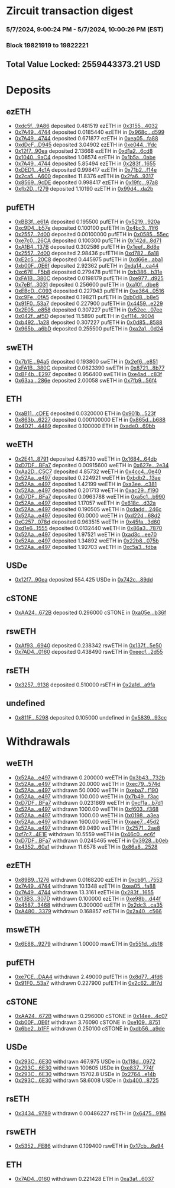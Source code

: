 # Zircuit transaction digest
### 5/7/2024, 9:00:24 PM - 5/7/2024, 10:00:26 PM (EST)
### Block 19821919 to 19822221

## Total Value Locked: 2559443373.21 USD

# Deposits
## ezETH
- [0xdc5f...9A86](https://etherscan.io/address/0xdc5f012DB2d33F181888c7581754dA3706aa9A86) deposited 0.481519 ezETH in [0x3155...4032](https://etherscan.io/tx/0xdc5f012DB2d33F181888c7581754dA3706aa9A86)
- [0x7A49...4744](https://etherscan.io/address/0x7A493Be5c2ce014cD049Bf178a1ac0Db1B434744) deposited 0.0185440 ezETH in [0x968c...d599](https://etherscan.io/tx/0x7A493Be5c2ce014cD049Bf178a1ac0Db1B434744)
- [0x7A49...4744](https://etherscan.io/address/0x7A493Be5c2ce014cD049Bf178a1ac0Db1B434744) deposited 0.671877 ezETH in [0xea05...fa88](https://etherscan.io/tx/0x7A493Be5c2ce014cD049Bf178a1ac0Db1B434744)
- [0xdDcF...D945](https://etherscan.io/address/0xdDcF952EE0466aDEdb1dE9395B227192A3F1D945) deposited 3.04902 ezETH in [0xe044...1fdc](https://etherscan.io/tx/0xdDcF952EE0466aDEdb1dE9395B227192A3F1D945)
- [0x12f7...90ea](https://etherscan.io/address/0x12f79e31ee52ECd004F876c7D477830e98bF90ea) deposited 2.13668 ezETH in [0xd1a2...6cd8](https://etherscan.io/tx/0x12f79e31ee52ECd004F876c7D477830e98bF90ea)
- [0x1040...9aC4](https://etherscan.io/address/0x10408AD1aB8A3ecEf36C16e56305d24C60559aC4) deposited 1.08574 ezETH in [0x1b5a...0abe](https://etherscan.io/tx/0x10408AD1aB8A3ecEf36C16e56305d24C60559aC4)
- [0x7A49...4744](https://etherscan.io/address/0x7A493Be5c2ce014cD049Bf178a1ac0Db1B434744) deposited 5.85494 ezETH in [0x283f...1655](https://etherscan.io/tx/0x7A493Be5c2ce014cD049Bf178a1ac0Db1B434744)
- [0xDED1...4c1A](https://etherscan.io/address/0xDED1cd9Fe3043b434bebD461cccA4F995e754c1A) deposited 0.998417 ezETH in [0x71b2...f14e](https://etherscan.io/tx/0xDED1cd9Fe3043b434bebD461cccA4F995e754c1A)
- [0x2ca5...A600](https://etherscan.io/address/0x2ca51EB1409650D6bD8F643a41825Cd54695A600) deposited 11.8376 ezETH in [0x2fa6...9317](https://etherscan.io/tx/0x2ca51EB1409650D6bD8F643a41825Cd54695A600)
- [0x8569...9cDE](https://etherscan.io/address/0x8569a3Bc8c02f1a292c41A26aa4b383E50999cDE) deposited 0.998417 ezETH in [0x19fc...97a8](https://etherscan.io/tx/0x8569a3Bc8c02f1a292c41A26aa4b383E50999cDE)
- [0xfb2D...f279](https://etherscan.io/address/0xfb2D59cF617e5E757efE47a5eb7F227B919Ff279) deposited 1.10190 ezETH in [0x99d4...da2b](https://etherscan.io/tx/0xfb2D59cF617e5E757efE47a5eb7F227B919Ff279)
## pufETH
- [0xBB3f...e61A](https://etherscan.io/address/0xBB3feC676256a28867D6efeEBD4011f8b41ae61A) deposited 0.195500 pufETH in [0x5219...920a](https://etherscan.io/tx/0xBB3feC676256a28867D6efeEBD4011f8b41ae61A)
- [0xc9D4...b57e](https://etherscan.io/address/0xc9D49bbbA4faCF7B2Db32f2cAB798204b1Edb57e) deposited 0.100100 pufETH in [0x4bc3...11f6](https://etherscan.io/tx/0xc9D49bbbA4faCF7B2Db32f2cAB798204b1Edb57e)
- [0x2557...2d00](https://etherscan.io/address/0x255723d6dddbA8aD57d41f108168B5ebB4202d00) deposited 0.00100000 pufETH in [0x0585...55ec](https://etherscan.io/tx/0x255723d6dddbA8aD57d41f108168B5ebB4202d00)
- [0xe7c0...26CA](https://etherscan.io/address/0xe7c052633FEC309613AdBD3aD89C4A9cC5E826CA) deposited 0.100300 pufETH in [0x142d...8d71](https://etherscan.io/tx/0xe7c052633FEC309613AdBD3aD89C4A9cC5E826CA)
- [0xA1B4...137B](https://etherscan.io/address/0xA1B4bEb0434E487bF898fA2C8a1Af9FaCF0a137B) deposited 0.302586 pufETH in [0x1eef...8d8e](https://etherscan.io/tx/0xA1B4bEb0434E487bF898fA2C8a1Af9FaCF0a137B)
- [0x2557...2d00](https://etherscan.io/address/0x255723d6dddbA8aD57d41f108168B5ebB4202d00) deposited 2.98436 pufETH in [0xd782...6a18](https://etherscan.io/tx/0x255723d6dddbA8aD57d41f108168B5ebB4202d00)
- [0xE2c5...20C8](https://etherscan.io/address/0xE2c5B91336469a1194648D7c506C0968a69420C8) deposited 0.445975 pufETH in [0xd66e...aba1](https://etherscan.io/tx/0xE2c5B91336469a1194648D7c506C0968a69420C8)
- [0xb00F...0E6f](https://etherscan.io/address/0xb00F21A3C850A83FeB46e820dC1A0342843F0E6f) deposited 2.92362 pufETH in [0xda14...ca44](https://etherscan.io/tx/0xb00F21A3C850A83FeB46e820dC1A0342843F0E6f)
- [0xc67E...F5b8](https://etherscan.io/address/0xc67Eb07fAa1FF255F0ec49F16A38bDd3beb2F5b8) deposited 0.279478 pufETH in [0xb386...b31e](https://etherscan.io/tx/0xc67Eb07fAa1FF255F0ec49F16A38bDd3beb2F5b8)
- [0xFA1B...380C](https://etherscan.io/address/0xFA1BaCc6441AfFca34f8b8B69bF54f4eA68a380C) deposited 0.0198179 pufETH in [0xe977...d925](https://etherscan.io/tx/0xFA1BaCc6441AfFca34f8b8B69bF54f4eA68a380C)
- [0x7eBf...3031](https://etherscan.io/address/0x7eBf48B1a05a01D59BB707e2EC4166cCEBFb3031) deposited 0.256600 pufETH in [0xa10f...dbe8](https://etherscan.io/tx/0x7eBf48B1a05a01D59BB707e2EC4166cCEBFb3031)
- [0xEBcD...C093](https://etherscan.io/address/0xEBcDe04B679D19b306b34C042370c1115280C093) deposited 0.227943 pufETH in [0xe364...0516](https://etherscan.io/tx/0xEBcDe04B679D19b306b34C042370c1115280C093)
- [0xc9Fe...0fA5](https://etherscan.io/address/0xc9FeA05CFDf66c549d552a4B2FE4dB2C56D90fA5) deposited 0.198211 pufETH in [0xb0d8...b8e5](https://etherscan.io/tx/0xc9FeA05CFDf66c549d552a4B2FE4dB2C56D90fA5)
- [0x91F0...53a7](https://etherscan.io/address/0x91F0f19363f83C5E3cCC0e558a03856dbeAe53a7) deposited 0.227900 pufETH in [0x4459...e229](https://etherscan.io/tx/0x91F0f19363f83C5E3cCC0e558a03856dbeAe53a7)
- [0x2E05...e858](https://etherscan.io/address/0x2E05BD74579c05BA98944fE98A93846cDe55e858) deposited 0.307227 pufETH in [0x52ec...07ee](https://etherscan.io/tx/0x2E05BD74579c05BA98944fE98A93846cDe55e858)
- [0x042f...af5D](https://etherscan.io/address/0x042fcc0e2039ee5fEFA91804614dcfab6dE1af5D) deposited 11.5890 pufETH in [0xf114...9004](https://etherscan.io/tx/0x042fcc0e2039ee5fEFA91804614dcfab6dE1af5D)
- [0xb492...1a28](https://etherscan.io/address/0xb492f2FD078EFeA936DEacCCcfb554Ca2dAB1a28) deposited 0.307227 pufETH in [0x0d85...8588](https://etherscan.io/tx/0xb492f2FD078EFeA936DEacCCcfb554Ca2dAB1a28)
- [0x965b...a6bD](https://etherscan.io/address/0x965bc4698cdFD99bF89fFeaa15647431823aa6bD) deposited 0.255500 pufETH in [0xa2a1...0d24](https://etherscan.io/tx/0x965bc4698cdFD99bF89fFeaa15647431823aa6bD)
## swETH
- [0x7b1E...94a5](https://etherscan.io/address/0x7b1E8B4C96982D828eC3d99bB4D5951Ac62D94a5) deposited 0.193800 swETH in [0x2ef6...e851](https://etherscan.io/tx/0x7b1E8B4C96982D828eC3d99bB4D5951Ac62D94a5)
- [0xFA1B...380C](https://etherscan.io/address/0xFA1BaCc6441AfFca34f8b8B69bF54f4eA68a380C) deposited 0.0623390 swETH in [0x8721...8b77](https://etherscan.io/tx/0xFA1BaCc6441AfFca34f8b8B69bF54f4eA68a380C)
- [0xBF4b...E297](https://etherscan.io/address/0xBF4b3aAE99B01D7d816e93b967F1dfAF94CEE297) deposited 0.956400 swETH in [0xe4ad...c83f](https://etherscan.io/tx/0xBF4b3aAE99B01D7d816e93b967F1dfAF94CEE297)
- [0x63aa...286e](https://etherscan.io/address/0x63aaeF1754D483dd8453F4CC8830898D83D0286e) deposited 2.00058 swETH in [0x7fb9...56f4](https://etherscan.io/tx/0x63aaeF1754D483dd8453F4CC8830898D83D0286e)
## ETH
- [0xaB11...cDFE](https://etherscan.io/address/0xaB11b1a380da7C2Fb12bbF7C39fBf156568AcDFE) deposited 0.0320000 ETH in [0x901b...523f](https://etherscan.io/tx/0xaB11b1a380da7C2Fb12bbF7C39fBf156568AcDFE)
- [0x863b...6227](https://etherscan.io/address/0x863bD3f0DA3Bbb5C107D68C878d7B300557F6227) deposited 0.000100000 ETH in [0x865d...b688](https://etherscan.io/tx/0x863bD3f0DA3Bbb5C107D68C878d7B300557F6227)
- [0x4D21...4489](https://etherscan.io/address/0x4D21e16eF781783b363fA6ba15B423f8e58a4489) deposited 0.100000 ETH in [0xade0...69bb](https://etherscan.io/tx/0x4D21e16eF781783b363fA6ba15B423f8e58a4489)
## weETH
- [0x2E41...8791](https://etherscan.io/address/0x2E41d70d9B48617371FEa06A1B6511bF5e058791) deposited 4.85730 weETH in [0x1684...64db](https://etherscan.io/tx/0x2E41d70d9B48617371FEa06A1B6511bF5e058791)
- [0xD7DF...BFa7](https://etherscan.io/address/0xD7DF7E085214743530afF339aFC420c7c720BFa7) deposited 0.00915600 weETH in [0x627e...2e34](https://etherscan.io/tx/0xD7DF7E085214743530afF339aFC420c7c720BFa7)
- [0xAa2D...C5C7](https://etherscan.io/address/0xAa2Da3191AA324bb2D1808e5c80FcF73Caa9C5C7) deposited 4.85732 weETH in [0x4cc4...0e40](https://etherscan.io/tx/0xAa2Da3191AA324bb2D1808e5c80FcF73Caa9C5C7)
- [0x52Aa...e497](https://etherscan.io/address/0x52Aa899454998Be5b000Ad077a46Bbe360F4e497) deposited 0.224921 weETH in [0xbdb2...13ae](https://etherscan.io/tx/0x52Aa899454998Be5b000Ad077a46Bbe360F4e497)
- [0x52Aa...e497](https://etherscan.io/address/0x52Aa899454998Be5b000Ad077a46Bbe360F4e497) deposited 1.42199 weETH in [0xa3ee...c381](https://etherscan.io/tx/0x52Aa899454998Be5b000Ad077a46Bbe360F4e497)
- [0x52Aa...e497](https://etherscan.io/address/0x52Aa899454998Be5b000Ad077a46Bbe360F4e497) deposited 0.201713 weETH in [0xac29...f190](https://etherscan.io/tx/0x52Aa899454998Be5b000Ad077a46Bbe360F4e497)
- [0xD7DF...BFa7](https://etherscan.io/address/0xD7DF7E085214743530afF339aFC420c7c720BFa7) deposited 0.0963788 weETH in [0xa5c1...b990](https://etherscan.io/tx/0xD7DF7E085214743530afF339aFC420c7c720BFa7)
- [0x52Aa...e497](https://etherscan.io/address/0x52Aa899454998Be5b000Ad077a46Bbe360F4e497) deposited 1.17057 weETH in [0x618c...d32a](https://etherscan.io/tx/0x52Aa899454998Be5b000Ad077a46Bbe360F4e497)
- [0x52Aa...e497](https://etherscan.io/address/0x52Aa899454998Be5b000Ad077a46Bbe360F4e497) deposited 0.190505 weETH in [0xdadd...246c](https://etherscan.io/tx/0x52Aa899454998Be5b000Ad077a46Bbe360F4e497)
- [0x52Aa...e497](https://etherscan.io/address/0x52Aa899454998Be5b000Ad077a46Bbe360F4e497) deposited 60.0000 weETH in [0xd22d...68d2](https://etherscan.io/tx/0x52Aa899454998Be5b000Ad077a46Bbe360F4e497)
- [0xC257...078d](https://etherscan.io/address/0xC2573bde3304A7a27aa3Da6b58CACd0bD744078d) deposited 0.963515 weETH in [0x45fa...3d60](https://etherscan.io/tx/0xC2573bde3304A7a27aa3Da6b58CACd0bD744078d)
- [0xd1e6...1555](https://etherscan.io/address/0xd1e676248071578F5e51C16088e44E71c4781555) deposited 0.0132440 weETH in [0x86a3...7870](https://etherscan.io/tx/0xd1e676248071578F5e51C16088e44E71c4781555)
- [0x52Aa...e497](https://etherscan.io/address/0x52Aa899454998Be5b000Ad077a46Bbe360F4e497) deposited 1.97521 weETH in [0xad3c...ee70](https://etherscan.io/tx/0x52Aa899454998Be5b000Ad077a46Bbe360F4e497)
- [0x52Aa...e497](https://etherscan.io/address/0x52Aa899454998Be5b000Ad077a46Bbe360F4e497) deposited 1.34892 weETH in [0x22b8...075b](https://etherscan.io/tx/0x52Aa899454998Be5b000Ad077a46Bbe360F4e497)
- [0x52Aa...e497](https://etherscan.io/address/0x52Aa899454998Be5b000Ad077a46Bbe360F4e497) deposited 1.92703 weETH in [0xc5a3...fdba](https://etherscan.io/tx/0x52Aa899454998Be5b000Ad077a46Bbe360F4e497)
## USDe
- [0x12f7...90ea](https://etherscan.io/address/0x12f79e31ee52ECd004F876c7D477830e98bF90ea) deposited 554.425 USDe in [0x742c...89dd](https://etherscan.io/tx/0x12f79e31ee52ECd004F876c7D477830e98bF90ea)
## cSTONE
- [0xAA24...672B](https://etherscan.io/address/0xAA24DF5a0e9A60143A733EFa4a551dE0B97f672B) deposited 0.296000 cSTONE in [0xa05e...b36f](https://etherscan.io/tx/0xAA24DF5a0e9A60143A733EFa4a551dE0B97f672B)
## rswETH
- [0xAf93...6940](https://etherscan.io/address/0xAf93D7ab92Cb7a9265b9a99C2255AD11274C6940) deposited 0.238342 rswETH in [0x137f...5e50](https://etherscan.io/tx/0xAf93D7ab92Cb7a9265b9a99C2255AD11274C6940)
- [0x7AD4...0160](https://etherscan.io/address/0x7AD4eD3ef1EfEb3b1937e659de6e63e893B70160) deposited 0.438490 rswETH in [0xeecf...2d55](https://etherscan.io/tx/0x7AD4eD3ef1EfEb3b1937e659de6e63e893B70160)
## rsETH
- [0x3257...9138](https://etherscan.io/address/0x32573ec9734A1054cd0E35F0e28314e688089138) deposited 0.510000 rsETH in [0x2a1d...a9fa](https://etherscan.io/tx/0x32573ec9734A1054cd0E35F0e28314e688089138)
## undefined
- [0x811F...5298](https://etherscan.io/address/0x811F8a54B615559655E0Bf5891Ca499f9fc35298) deposited 0.105000 undefined in [0x5839...93cc](https://etherscan.io/tx/0x811F8a54B615559655E0Bf5891Ca499f9fc35298)
# Withdrawals
## weETH
- [0x52Aa...e497](https://etherscan.io/address/0x52Aa899454998Be5b000Ad077a46Bbe360F4e497) withdrawn 0.200000 weETH in [0x3b43...732b](https://etherscan.io/tx/0x52Aa899454998Be5b000Ad077a46Bbe360F4e497)
- [0x52Aa...e497](https://etherscan.io/address/0x52Aa899454998Be5b000Ad077a46Bbe360F4e497) withdrawn 20.0000 weETH in [0xec79...574d](https://etherscan.io/tx/0x52Aa899454998Be5b000Ad077a46Bbe360F4e497)
- [0x52Aa...e497](https://etherscan.io/address/0x52Aa899454998Be5b000Ad077a46Bbe360F4e497) withdrawn 50.0000 weETH in [0xeba7...f190](https://etherscan.io/tx/0x52Aa899454998Be5b000Ad077a46Bbe360F4e497)
- [0x52Aa...e497](https://etherscan.io/address/0x52Aa899454998Be5b000Ad077a46Bbe360F4e497) withdrawn 100.000 weETH in [0x7b49...f3ac](https://etherscan.io/tx/0x52Aa899454998Be5b000Ad077a46Bbe360F4e497)
- [0xD7DF...BFa7](https://etherscan.io/address/0xD7DF7E085214743530afF339aFC420c7c720BFa7) withdrawn 0.0231869 weETH in [0xcf1a...b7d1](https://etherscan.io/tx/0xD7DF7E085214743530afF339aFC420c7c720BFa7)
- [0x52Aa...e497](https://etherscan.io/address/0x52Aa899454998Be5b000Ad077a46Bbe360F4e497) withdrawn 1000.00 weETH in [0xf603...f368](https://etherscan.io/tx/0x52Aa899454998Be5b000Ad077a46Bbe360F4e497)
- [0x52Aa...e497](https://etherscan.io/address/0x52Aa899454998Be5b000Ad077a46Bbe360F4e497) withdrawn 1000.00 weETH in [0x0198...a3ea](https://etherscan.io/tx/0x52Aa899454998Be5b000Ad077a46Bbe360F4e497)
- [0x52Aa...e497](https://etherscan.io/address/0x52Aa899454998Be5b000Ad077a46Bbe360F4e497) withdrawn 1600.00 weETH in [0xaae7...45d2](https://etherscan.io/tx/0x52Aa899454998Be5b000Ad077a46Bbe360F4e497)
- [0x52Aa...e497](https://etherscan.io/address/0x52Aa899454998Be5b000Ad077a46Bbe360F4e497) withdrawn 69.0490 weETH in [0x2571...2ae8](https://etherscan.io/tx/0x52Aa899454998Be5b000Ad077a46Bbe360F4e497)
- [0xf7c7...4E1E](https://etherscan.io/address/0xf7c7cA163DDFe69218377Ab7086bdFc9a50F4E1E) withdrawn 10.5559 weETH in [0x46c0...ec6f](https://etherscan.io/tx/0xf7c7cA163DDFe69218377Ab7086bdFc9a50F4E1E)
- [0xD7DF...BFa7](https://etherscan.io/address/0xD7DF7E085214743530afF339aFC420c7c720BFa7) withdrawn 0.0245465 weETH in [0x3928...b0eb](https://etherscan.io/tx/0xD7DF7E085214743530afF339aFC420c7c720BFa7)
- [0x4352...60a1](https://etherscan.io/address/0x4352EA9aDE574E9510FF3212fDae7DbdF45C60a1) withdrawn 11.6578 weETH in [0x86a8...2528](https://etherscan.io/tx/0x4352EA9aDE574E9510FF3212fDae7DbdF45C60a1)
## ezETH
- [0x89B9...1276](https://etherscan.io/address/0x89B9C31a41D16A341a733529D0AB4fF164721276) withdrawn 0.0168200 ezETH in [0xcb91...7553](https://etherscan.io/tx/0x89B9C31a41D16A341a733529D0AB4fF164721276)
- [0x7A49...4744](https://etherscan.io/address/0x7A493Be5c2ce014cD049Bf178a1ac0Db1B434744) withdrawn 10.1348 ezETH in [0xea05...fa88](https://etherscan.io/tx/0x7A493Be5c2ce014cD049Bf178a1ac0Db1B434744)
- [0x7A49...4744](https://etherscan.io/address/0x7A493Be5c2ce014cD049Bf178a1ac0Db1B434744) withdrawn 13.3161 ezETH in [0x283f...1655](https://etherscan.io/tx/0x7A493Be5c2ce014cD049Bf178a1ac0Db1B434744)
- [0x13B3...307D](https://etherscan.io/address/0x13B30408a8c4dcDaA1f80be678CeA954cC43307D) withdrawn 0.100000 ezETH in [0xe98b...d44f](https://etherscan.io/tx/0x13B30408a8c4dcDaA1f80be678CeA954cC43307D)
- [0x4587...3468](https://etherscan.io/address/0x4587062A1C737891b7192817D71EFd66bED33468) withdrawn 0.300000 ezETH in [0x2dc3...ca35](https://etherscan.io/tx/0x4587062A1C737891b7192817D71EFd66bED33468)
- [0xA480...3379](https://etherscan.io/address/0xA480Af30384B796470399B427ed5d090B2723379) withdrawn 0.168857 ezETH in [0x2a40...c566](https://etherscan.io/tx/0xA480Af30384B796470399B427ed5d090B2723379)
## mswETH
- [0x6E88...9279](https://etherscan.io/address/0x6E88b0B85f26Fb5B207F68A2a4491a1CDF7B9279) withdrawn 1.00000 mswETH in [0x551d...db18](https://etherscan.io/tx/0x6E88b0B85f26Fb5B207F68A2a4491a1CDF7B9279)
## pufETH
- [0xe7CE...DAA4](https://etherscan.io/address/0xe7CE876949061A32eA259Cd41988fd0fC415DAA4) withdrawn 2.49000 pufETH in [0x8d77...4fd6](https://etherscan.io/tx/0xe7CE876949061A32eA259Cd41988fd0fC415DAA4)
- [0x91F0...53a7](https://etherscan.io/address/0x91F0f19363f83C5E3cCC0e558a03856dbeAe53a7) withdrawn 0.227900 pufETH in [0x2c62...8f7d](https://etherscan.io/tx/0x91F0f19363f83C5E3cCC0e558a03856dbeAe53a7)
## cSTONE
- [0xAA24...672B](https://etherscan.io/address/0xAA24DF5a0e9A60143A733EFa4a551dE0B97f672B) withdrawn 0.296000 cSTONE in [0x14ee...4c07](https://etherscan.io/tx/0xAA24DF5a0e9A60143A733EFa4a551dE0B97f672B)
- [0xb00F...0E6f](https://etherscan.io/address/0xb00F21A3C850A83FeB46e820dC1A0342843F0E6f) withdrawn 3.76090 cSTONE in [0xe109...8751](https://etherscan.io/tx/0xb00F21A3C850A83FeB46e820dC1A0342843F0E6f)
- [0x6be2...b1FF](https://etherscan.io/address/0x6be232616B4862f5dBC14fD19Bb704d7596Cb1FF) withdrawn 0.250100 cSTONE in [0xdb56...a9de](https://etherscan.io/tx/0x6be232616B4862f5dBC14fD19Bb704d7596Cb1FF)
## USDe
- [0x293C...6E30](https://etherscan.io/address/0x293C6937D8D82e05B01335F7B33FBA0c8e256E30) withdrawn 467.975 USDe in [0x118d...0972](https://etherscan.io/tx/0x293C6937D8D82e05B01335F7B33FBA0c8e256E30)
- [0x293C...6E30](https://etherscan.io/address/0x293C6937D8D82e05B01335F7B33FBA0c8e256E30) withdrawn 100605 USDe in [0xe837...774f](https://etherscan.io/tx/0x293C6937D8D82e05B01335F7B33FBA0c8e256E30)
- [0x293C...6E30](https://etherscan.io/address/0x293C6937D8D82e05B01335F7B33FBA0c8e256E30) withdrawn 15702.8 USDe in [0x2764...e14b](https://etherscan.io/tx/0x293C6937D8D82e05B01335F7B33FBA0c8e256E30)
- [0x293C...6E30](https://etherscan.io/address/0x293C6937D8D82e05B01335F7B33FBA0c8e256E30) withdrawn 58.6008 USDe in [0xb400...8725](https://etherscan.io/tx/0x293C6937D8D82e05B01335F7B33FBA0c8e256E30)
## rsETH
- [0x3434...9789](https://etherscan.io/address/0x34349c5569e7B846c3558961552D2202760A9789) withdrawn 0.00486227 rsETH in [0x6475...91f4](https://etherscan.io/tx/0x34349c5569e7B846c3558961552D2202760A9789)
## rswETH
- [0x5352...FE86](https://etherscan.io/address/0x5352F3169b6c737EC64C5Bc8a68C4fFA81bAFE86) withdrawn 0.109400 rswETH in [0x17cb...6e94](https://etherscan.io/tx/0x5352F3169b6c737EC64C5Bc8a68C4fFA81bAFE86)
## ETH
- [0x7AD4...0160](https://etherscan.io/address/0x7AD4eD3ef1EfEb3b1937e659de6e63e893B70160) withdrawn 0.221428 ETH in [0xa3af...6037](https://etherscan.io/tx/0x7AD4eD3ef1EfEb3b1937e659de6e63e893B70160)
